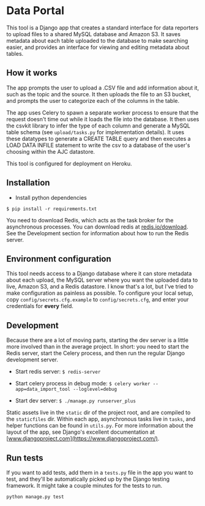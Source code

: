 Data Portal
=====

This tool is a Django app that creates a standard interface for data reporters to upload files to a shared MySQL database and Amazon S3. It saves metadata about each table uploaded to the database to make searching easier, and provides an interface for viewing and editing metadata about tables.

How it works
---

The app prompts the user to upload a .CSV file and add information about it, such as the topic and the source. It then uploads the file to an S3 bucket, and prompts the user to categorize each of the columns in the table.

The app uses Celery to spawn a separate worker process to ensure that the request doesn't time out while it loads the file into the database. It then uses the csvkit library to infer the type of each column and generate a MySQL table schema (see `upload/tasks.py` for implementation details). It uses these datatypes to generate a CREATE TABLE query and then executes a LOAD DATA INFILE statement to write the csv to a database of the user's choosing within the AJC datastore. 

This tool is configured for deployment on Heroku.

Installation
---
* Install python dependencies

```
$ pip install -r requirements.txt
```

You need to download Redis, which acts as the task broker for the asynchronous processes. You can download redis at [redis.io/download](https://redis.io/download). See the Development section for information about how to run the Redis server.

Environment configuration
---

This tool needs access to a Django database where it can store metadata about each upload, the MySQL server where you want the uploaded data to live, Amazon S3, and a Redis datastore. I know that's a lot, but I've tried to make configuration as painless as possible. To configure your local setup, copy `config/secrets.cfg.example` to `config/secrets.cfg`, and enter your credentials for __every__ field.

Development
---
Because there are a lot of moving parts, starting the dev server is a little more involved than in the average project. In short: you need to start the Redis server, start the Celery process, and then run the regular Django development server.

* Start redis server: `$ redis-server`

* Start celery process in debug mode: `$ celery worker --app=data_import_tool --loglevel=debug`

* Start dev server: `$ ./manage.py runserver_plus`

Static assets live in the `static` dir of the project root, and are compiled to the `staticfiles` dir. Within each app, asynchronous tasks live in `tasks`, and helper functions can be found in `utils.py`. For more information about the layout of the app, see Django's excellent documentation at [www.djangoproject.com](https://www.djangoproject.com/).

Run tests
---
If you want to add tests, add them in a `tests.py` file in the app you want to test, and they'll be automatically picked up by the Django testing framework. It might take a couple minutes for the tests to run.

`python manage.py test`
